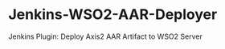 Jenkins-WSO2-AAR-Deployer
=========================

Jenkins Plugin: Deploy Axis2 AAR Artifact to WSO2 Server
